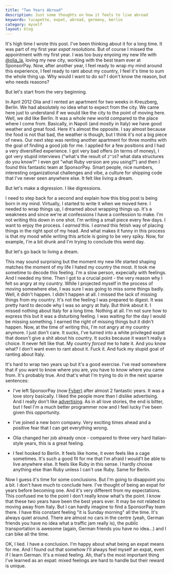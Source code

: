 ```yaml
---
title: "Two Years Abroad"
description: Just some thoughts on how it feels to live abroad
keywords: lucapette, expat, abroad, germany, berlin
category: myself
layout: blog
---
```


It's high time I wrote this post. I've been thinking about it for a long time.
It was part of my first year *expat resolutions*. But of course I missed the
appointment with my first year. I was too busy enyoing my new life with
[@olia_la](http://twitter.com/olia_la), loving my new city, working with the
best team ever at SponsorPay.  Now, after another year, I feel ready to wrap
my mind around this experience, I feel ready to rant about my country, I feel
it's time to sum the whole thing up. Why would I want to do so? I don't know
the reason, but who needs reasons?

But let's start from the very beginning.

In April 2012 Olia and I rented an apartment for two weeks in Kreuzberg,
Berlin. We had absolutely no idea what to expect from the city. We came here
just to understand if we would like the city to the point of moving here.
Well, we did like Berlin. It was a whole new world compared to the place where
I come from. Basically, in Napoli (and mostly in Italy) we have good weather
and great food. Here it's almost the opposite. I say almost because the food
is not that bad, the weather is though, but I think it's not a big piece of
news. Our next step was renting another apartment for three months with the
goal of finding a good job for me. I applied for a few positions and I had a
very diversified experience. I got very bad offers (in terms of money), I got
very stupid interviews ("what's the result of `2^16`? what data structures do
you know?" I even got "what Ruby version are you using?") and then I found
this fantastic team at SponsorPay.  Smart people, nice numbers, interesting
organizational challenges and vibe, a culture for shipping code that I've
never seen anywhere else. It felt like living a dream.

But let's make a digression. I like digressions.

I need to step back for a second and explain how this blog post is being born
in my mind. Virtually, I started to write it when we moved here. I needed to
wrap things up, I dreamed about wrapping things up. It's a weaknees and since
we're at confessions I have a confession to make. I'm not writing
this down in one shot. I'm writing a small piece every few days. I want to
enjoy the process. I _earned_ this. I _earned_ this fetish way of placing
things in the right spot of my head. And what makes it funny in this process
is that my mood while writing this article is going to be very spiky. Now, for
example, I'm a bit drunk and I'm trying to conclude this weird day.

But let's go back to living a dream.

This may sound surprising but the moment my new life started shaping matches
the moment of my life I hated my country the most. It took me sometime to
decode this feeling. I'm a slow person, expecially with feelings. And I
needed my time. Then I got to a crucial point - the very reason why I felt
so angry at my country.  While I projected myself in the process of moving
somewhere else, I was sure I was going to miss some things badly. Well, it
didn't happen. I didn't happen at all. I missed the lack of missing things
from my country.  It's not the feeling I was prepared to digest. It was pretty
hard to decode why I was so angry at Italy. But think about it. I missed
nothing about Italy for a long time. Nothing at all. I'm not sure how to
express this but it was a disturbing feeling. I was waiting for the day I
would be missing something. I earned the right of missing things but it didn't
happen. Now, at the time of writing this, I'm not angry at my country
anymore. I just don't care. It sucks, I've turned into a white privileged
expat that doesn't give a shit about his country. It sucks because it wasn't
really a choice. It never felt like that. My country _forced_ me to hate
it. And you know what? I don't want even to rant about it. Fuck it. And fuck
my stupid goal of ranting about Italy.

It's hard to wrap two years up but it's a good exercise. I've read somewhere
that if you want to know where you are, you have to know where you came from.
It's probably true. And that's what I'm trying to do in the next sparse
sentences:

- I've left SponsorPay (now [Fyber)](http://fyber.com) after almost 2
  fantastic years. It was a love story basically. I liked the people more than
  I dislike advertising. And I really don't like
  [advertising](https://www.youtube.com/watch?v=E_F5GxCwizc).  As in all love
  stories, the end is bitter, but I feel I'm a much better programmer now and
  I feel lucky I've been given this opportunity.

- I've joined a new born company. Very exciting times ahead and a positive
  fear that I can get everything wrong.

- Olia changed her job already once - compared to three very hard
  Italian-style years, this is a great feeling.

- I feel hooked to Berlin. It feels like home, it even feels like a cage
  sometimes.  It's such a good fit for me that I'm afraid I would't be able to
  live anywhere else. It feels like Ruby in this sense. I hardly choose
  anything else than Ruby unless I can't use Ruby. Same for Berlin.

Now I guess it's time for some conclusions. But I'm going to disappoint you a
bit. I don't have much to conclude here. I've thought of being an expat for
years before becoming one. And it's very different from my expectations. This
confused me to the point I don't really know what's the point. I know that
these two years have been the best years ever. It may be not related to moving
away from Italy. But I can hardly imagine to find a SponsorPay team there.  I
have this constant feeling "it is Sunday morning" all the time. It's always
quiet around. There are almost no cars in the centre (yeah, German friends you
have no idea what a traffic jam really is), the public transportation is
awesome (again, German friends you have no idea...) and I can bike all the
time.

OK, I lied. I have a conclusion. I'm happy about what being an expat means for
me. And I found out that somehow I'll always feel myself an expat, even if I learn
German. It's a mixed feeling. Ah, that's the most important thing I've learned
as an expat: mixed feelings are hard to handle but their reward is unique.
